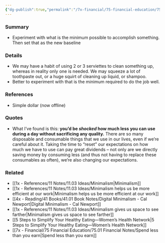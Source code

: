 ```yaml
---
{"dg-publish":true,"permalink":"/7x-financial/75-financial-education/75-01-financial-notes/use-the-minimum-possible-to-get-the-job-done/","title":"Use the minimum possible to get the job done","created":"2023-12-25T17:35:39.516+03:00","updated":"2025-07-13T08:06:44.611+03:00"}
---
```



### Summary
- Experiment with what is the minimum possible to accomplish something. Then set that as the new baseline

### Details
- We may have a habit of using 2 or 3 serviettes to clean something up, whereas in reality only one is needed. We may squeeze a lot of toothpaste out, or a huge squirt of cleaning up liquid, or shampoo. 
- Better to experiment with that is the minimum required to do the job well.

### References
- Simple dollar (now offline)

### Quotes
- What I’ve found is this: **you’d be _shocked_ how much less you can use during a day without sacrificing any quality.** There are so many disposable and consumable things that we use in our lives, even if we’re careful about it. Taking the time to “reset” our expectations on how much we have to use can pay great dividends – not only are we directly saving money by consuming less (and thus not having to replace these consumables as often), we’re also changing our expectations.

### Related
- [[1x - References/11 Notes/11.03 Ideas/Minimalism\|Minimalism]]
- [[1x - References/11 Notes/11.03 Ideas/Minimalism helps us be more efficient at our work\|Minimalism helps us be more efficient at our work]]
- [[4x - Reading/41 Books/41.01 Book Notes/Digital Minimalism - Cal Newport\|Digital Minimalism - Cal Newport]]
- [[1x - References/11 Notes/11.03 Ideas/Minimalism gives us space to see farther\|Minimalism gives us space to see farther]]
- [[5 Steps to Simplify Your Healthy Eating—Women’s Health Network\|5 Steps to Simplify Your Healthy Eating—Women’s Health Network]]
- [[7x - Financial/75 Financial Education/75.01 Financial Notes/Spend less than you earn\|Spend less than you earn]]